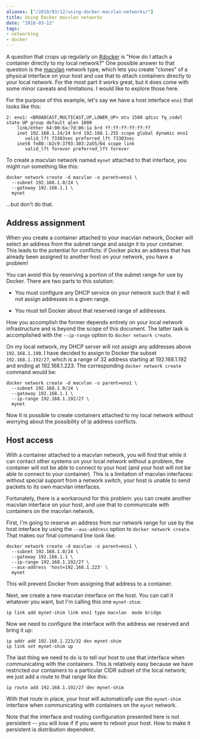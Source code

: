 ```yaml
---
aliases: ["/2018/03/12/using-docker-macvlan-networks/"]
title: Using Docker macvlan networks
date: "2018-03-12"
tags:
- networking
- docker
---
```


A question that crops up regularly on [#docker][] is "How do I attach
a container directly to my local network?" One possible answer to that
question is the [macvlan][] network type, which lets you create
"clones" of a physical interface on your host and use that to attach
containers directly to your local network. For the most part it works
great, but it does come with some minor caveats and limitations. I
would like to explore those here.

[#docker]: https://docs.docker.com/opensource/ways/#docker-users
[macvlan]: https://docs.docker.com/network/macvlan/

For the purpose of this example, let's say we have a host interface
`eno1` that looks like this:

    2: eno1: <BROADCAST,MULTICAST,UP,LOWER_UP> mtu 1500 qdisc fq_codel state UP group default qlen 1000
        link/ether 64:00:6a:7d:06:1a brd ff:ff:ff:ff:ff:ff
        inet 192.168.1.24/24 brd 192.168.1.255 scope global dynamic eno1
           valid_lft 73303sec preferred_lft 73303sec
        inet6 fe80::b2c9:3793:303:2a55/64 scope link 
           valid_lft forever preferred_lft forever

To create a macvlan network named `mynet` attached to that interface,
you might run something like this:

    docker network create -d macvlan -o parent=eno1 \
      --subnet 192.168.1.0/24 \
      --gateway 192.168.1.1 \
      mynet

...but don't do that.

## Address assignment

When you create a container attached to your macvlan network, Docker
will select an address from the subnet range and assign it to your
container.  This leads to the potential for conflicts: if Docker picks
an address that has already been assigned to another host on your
network, you have a problem!

You can avoid this by reserving a portion of the subnet range for use
by Docker.  There are two parts to this solution:

- You must configure any DHCP service on your network such that it
  will not assign addresses in a given range.

- You must tell Docker about that reserved range of addresses.

How you accomplish the former depends entirely on your local network
infrastructure and is beyond the scope of this document.  The latter
task is accomplished with the `--ip-range` option to `docker network
create`.

On my local network, my DHCP server will not assign any addresses
above `192.168.1.190`.  I have decided to assign to Docker the subset
`192.168.1.192/27`, which is a range of 32 address starting at
192.168.1.192 and ending at 192.168.1.223.  The corresponding `docker
network create` command would be:

    docker network create -d macvlan -o parent=eno1 \
      --subnet 192.168.1.0/24 \
      --gateway 192.168.1.1 \
      --ip-range 192.168.1.192/27 \
      mynet

Now it is possible to create containers attached to my local network
without worrying about the possibility of ip address conflicts.

## Host access

With a container attached to a macvlan network, you will find that
while it can contact other systems on your local network without a
problem, the container will not be able to connect to your host (and
your host will not be able to connect to your container). This is a
limitation of macvlan interfaces: without special support from a
network switch, your host is unable to send packets to its own macvlan
interfaces.

Fortunately, there is a workaround for this problem: you can create
another macvlan interface on your host, and use that to communicate
with containers on the macvlan network.

First, I'm going to reserve an address from our network range for use
by the host interface by using the `--aux-address` option to `docker
network create`. That makes our final command line look like:

    docker network create -d macvlan -o parent=eno1 \
      --subnet 192.168.1.0/24 \
      --gateway 192.168.1.1 \
      --ip-range 192.168.1.192/27 \
      --aux-address 'host=192.168.1.223' \
      mynet

This will prevent Docker from assigning that address to a container.

Next, we create a new macvlan interface on the host. You can call it
whatever you want, but I'm calling this one `mynet-shim`:

    ip link add mynet-shim link eno1 type macvlan  mode bridge

Now we need to configure the interface with the address we reserved
and bring it up:

    ip addr add 192.168.1.223/32 dev mynet-shim
    ip link set mynet-shim up

The last thing we need to do is to tell our host to use that interface
when communicating with the containers.  This is relatively easy
because we have restricted our containers to a particular CIDR subset
of the local network; we just add a route to that range like this:

    ip route add 192.168.1.192/27 dev mynet-shim

With that route in place, your host will automatically use ths
`mynet-shim` interface when communicating with containers on the
`mynet` network.

Note that the interface and routing configuration presented here is
not persistent -- you will lose if if you were to reboot your host.
How to make it persistent is distribution dependent.
